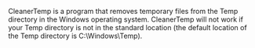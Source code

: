 CleanerTemp is a program that removes temporary files from the Temp directory in the Windows operating system. 
CleanerTemp will not work if your Temp directory is not in the standard location (the default location of the Temp directory is C:\Windows\Temp).
